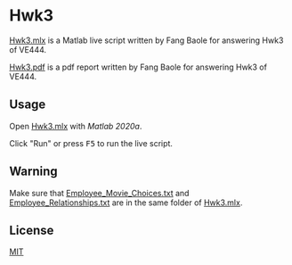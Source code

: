 # Hwk3

[Hwk3.mlx](Hwk3.mlx) is a Matlab live script written by Fang Baole for answering Hwk3 of VE444.

[Hwk3.pdf](Hwk3.pdf) is a pdf report written by Fang Baole for answering Hwk3 of VE444.

## Usage

Open [Hwk3.mlx](Hwk3.mlx) with _Matlab 2020a_.

Click "Run" or press <kbd>F5</kbd> to run the live script.

## Warning
Make sure that [Employee_Movie_Choices.txt](Employee_Movie_Choices.txt) and [Employee_Relationships.txt](Employee_Relationships.txt) are in the same folder of [Hwk3.mlx](Hwk3.mlx).

## License
[MIT](https://choosealicense.com/licenses/mit/)

